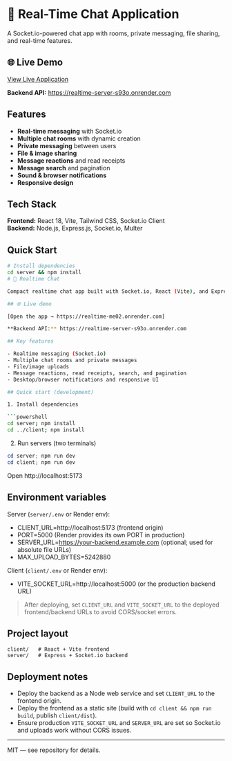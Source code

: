 # 🔄 Real-Time Chat Application

A Socket.io-powered chat app with rooms, private messaging, file sharing, and real-time features.

## 🌐 Live Demo

[View Live Application](https://realtime-me02.onrender.com)

**Backend API:** https://realtime-server-s93o.onrender.com

## Features

- **Real-time messaging** with Socket.io
- **Multiple chat rooms** with dynamic creation
- **Private messaging** between users
- **File & image sharing**
- **Message reactions** and read receipts
- **Message search** and pagination
- **Sound & browser notifications**
- **Responsive design**

## Tech Stack

**Frontend:** React 18, Vite, Tailwind CSS, Socket.io Client  
**Backend:** Node.js, Express.js, Socket.io, Multer

## Quick Start

````bash
# Install dependencies
cd server && npm install
# 🔄 Realtime Chat

Compact realtime chat app built with Socket.io, React (Vite), and Express.

## 🌐 Live demo

[Open the app → https://realtime-me02.onrender.com]

**Backend API:** https://realtime-server-s93o.onrender.com

## Key features

- Realtime messaging (Socket.io)
- Multiple chat rooms and private messages
- File/image uploads
- Message reactions, read receipts, search, and pagination
- Desktop/browser notifications and responsive UI

## Quick start (development)

1. Install dependencies

```powershell
cd server; npm install
cd ../client; npm install
````

2. Run servers (two terminals)

```powershell
cd server; npm run dev
cd client; npm run dev
```

Open http://localhost:5173

## Environment variables

Server (`server/.env` or Render env):

- CLIENT_URL=http://localhost:5173 (frontend origin)
- PORT=5000 (Render provides its own PORT in production)
- SERVER_URL=https://your-backend.example.com (optional; used for absolute file URLs)
- MAX_UPLOAD_BYTES=5242880

Client (`client/.env` or Render env):

- VITE_SOCKET_URL=http://localhost:5000 (or the production backend URL)

> After deploying, set `CLIENT_URL` and `VITE_SOCKET_URL` to the deployed frontend/backend URLs to avoid CORS/socket errors.

## Project layout

```
client/   # React + Vite frontend
server/   # Express + Socket.io backend
```

## Deployment notes

- Deploy the backend as a Node web service and set `CLIENT_URL` to the frontend origin.
- Deploy the frontend as a static site (build with `cd client && npm run build`, publish `client/dist`).
- Ensure production `VITE_SOCKET_URL` and `SERVER_URL` are set so Socket.io and uploads work without CORS issues.

---

MIT — see repository for details.
